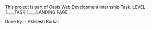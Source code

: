 This project is part of Oasis Web Development Internship Task.
LEVEL-1____TASK-1____LANDING PAGE

Done By :- Akhilesh Borkar
